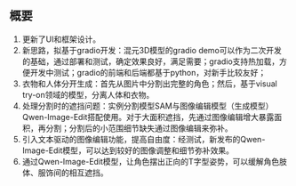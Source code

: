 ## 概要
1. 更新了UI和框架设计。
2. 新思路，拟基于gradio开发：混元3D模型的gradio demo可以作为二次开发的基础，通过部署和测试，确定效果良好，满足需要；gradio支持热加载，方便开发中测试；gradio的前端和后端都基于python，对新手比较友好；
3. 衣物和人体分开生成：首先从图片中分割出完整的角色；然后，基于visual try-on领域的模型，分离人体和衣物。
4. 处理分割时的遮挡问题：实例分割模型SAM与图像编辑模型（生成模型）Qwen-Image-Edit搭配使用。对于大面积遮挡，先通过图像编辑增大暴露面积，再分割；分割后的小范围细节缺失通过图像编辑来弥补。
5. 引入文本驱动的图像编辑功能，提高自由度：经测试，新发布的Qwen-Image-Edit模型，可以达到较好的图像调整和细节弥补效果。
6. 通过Qwen-Image-Edit模型，让角色摆出正向的T字型姿势，可以缓解角色肢体、服饰间的相互遮挡。